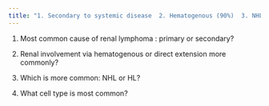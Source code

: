 ```yaml
---
title: "1. Secondary to systemic disease  2. Hematogenous (90%)  3. NHL (10:1)  4. B-cell lymphoma"
---
```

1. Most common cause of renal lymphoma : primary or secondary?

2. Renal involvement via hematogenous or direct extension more commonly?

3. Which is more common: NHL or HL?

4. What cell type is most common?

